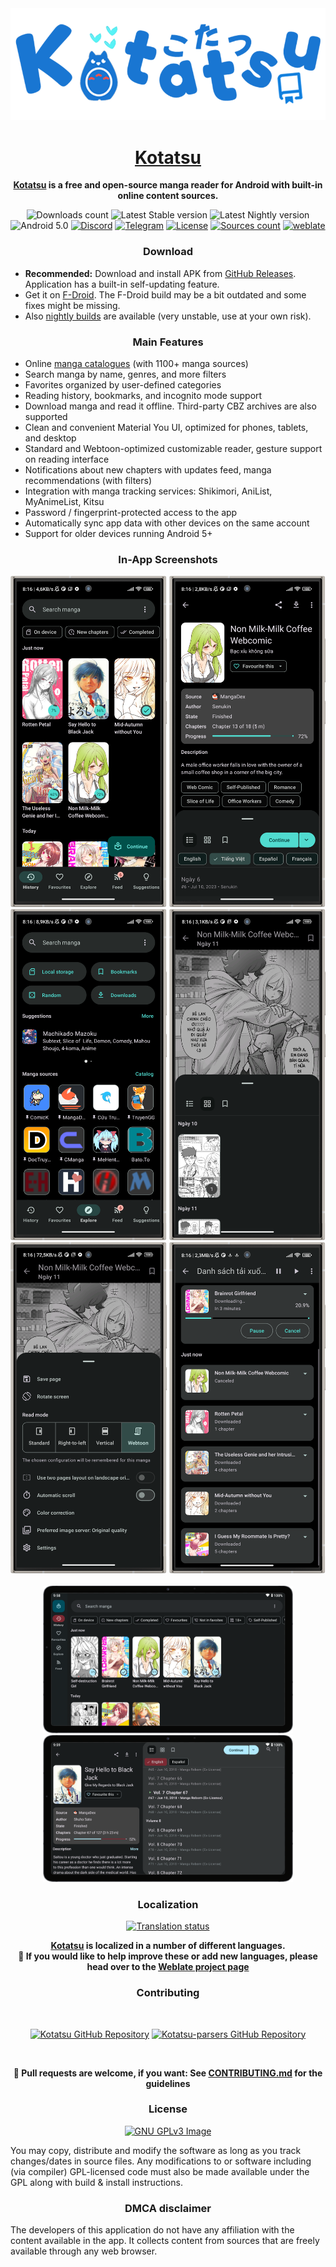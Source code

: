 <div align="center">

<a href="https://kotatsu.app">
    <img src="./.github/assets/vtuber.png" alt="Kotatsu Logo" title="Kotatsu" width="600"/>
</a>

# [Kotatsu](https://kotatsu.app)

**[Kotatsu](https://github.com/KotatsuApp/Kotatsu) is a free and open-source manga reader for Android with built-in online content sources.**

![Downloads count](https://img.shields.io/github/downloads/KotatsuApp/Kotatsu/total?color=1976d2&logo=github) ![Latest Stable version](https://img.shields.io/github/v/release/KotatsuApp/Kotatsu?color=2596be&label=latest) ![Latest Nightly version](https://img.shields.io/github/v/release/KotatsuApp/Kotatsu-nightly?color=9E9E9E&label=) ![Android 5.0](https://img.shields.io/badge/android-5.0+-brightgreen?logo=android) [![Discord](https://img.shields.io/discord/898363402467045416?color=5865f2&label=discord&logo=discord)](https://discord.gg/NNJ5RgVBC5) [![Telegram](https://img.shields.io/badge/chat-telegram-60ACFF?&logo=telegram)](https://t.me/kotatsuapp) [![License](https://img.shields.io/github/license/KotatsuApp/Kotatsu)](https://github.com/KotatsuApp/Kotatsu/blob/devel/LICENSE) [![Sources count](https://img.shields.io/badge/dynamic/yaml?url=https%3A%2F%2Fraw.githubusercontent.com%2FKotatsuApp%2Fkotatsu-parsers%2Frefs%2Fheads%2Fmaster%2F.github%2Fsummary.yaml&query=total&label=manga%20sources&color=%23E9321C)](https://github.com/KotatsuApp/kotatsu-parsers) [![weblate](https://hosted.weblate.org/widgets/kotatsu/-/strings/svg-badge.svg)](https://hosted.weblate.org/engage/kotatsu/)

### Download

<div align="left">

* **Recommended:** Download and install APK from [GitHub Releases](https://github.com/KotatsuApp/Kotatsu/releases/latest). Application has a built-in self-updating feature.
* Get it on [F-Droid](https://f-droid.org/packages/org.koitharu.kotatsu). The F-Droid build may be a bit outdated and some fixes might be missing.
* Also [nightly builds](https://github.com/KotatsuApp/Kotatsu-nightly/releases) are available (very unstable, use at your own risk).

</div>

### Main Features

<div align="left">

* Online [manga catalogues](https://github.com/KotatsuApp/kotatsu-parsers) (with 1100+ manga sources)
* Search manga by name, genres, and more filters
* Favorites organized by user-defined categories
* Reading history, bookmarks, and incognito mode support
* Download manga and read it offline. Third-party CBZ archives are also supported
* Clean and convenient Material You UI, optimized for phones, tablets, and desktop
* Standard and Webtoon-optimized customizable reader, gesture support on reading interface
* Notifications about new chapters with updates feed, manga recommendations (with filters)
* Integration with manga tracking services: Shikimori, AniList, MyAnimeList, Kitsu
* Password / fingerprint-protected access to the app
* Automatically sync app data with other devices on the same account
* Support for older devices running Android 5+

</div>

### In-App Screenshots

<div align="center">
    <img src="./metadata/en-US/images/phoneScreenshots/1.png" alt="Mobile view" width="250"/>
    <img src="./metadata/en-US/images/phoneScreenshots/2.png" alt="Mobile view" width="250"/>
    <img src="./metadata/en-US/images/phoneScreenshots/3.png" alt="Mobile view" width="250"/>
    <img src="./metadata/en-US/images/phoneScreenshots/4.png" alt="Mobile view" width="250"/>
    <img src="./metadata/en-US/images/phoneScreenshots/5.png" alt="Mobile view" width="250"/>
    <img src="./metadata/en-US/images/phoneScreenshots/6.png" alt="Mobile view" width="250"/>
</div>

<br>

<div align="center">
    <img src="./metadata/en-US/images/tenInchScreenshots/1.png" alt="Tablet view" width="400"/>
    <img src="./metadata/en-US/images/tenInchScreenshots/2.png" alt="Tablet view" width="400"/>
</div>

### Localization

<a href="https://hosted.weblate.org/engage/kotatsu/">
<img src="https://hosted.weblate.org/widget/kotatsu/horizontal-auto.png" alt="Translation status" />
</a>

**[Kotatsu](https://github.com/KotatsuApp/Kotatsu) is localized in a number of different languages.**<br>
**📌 If you would like to help improve these or add new languages,
please head over to the [Weblate project page](https://hosted.weblate.org/engage/kotatsu/)**

### Contributing

<br>

[![Kotatsu GitHub Repository](https://github-readme-stats.vercel.app/api/pin/?username=KotatsuApp&repo=Kotatsu&bg_color=0d1117&text_color=1976d2&title_color=1976d2&icon_color=0877d2&border_radius=10&description_lines_count=2&show_owner=true)](https://github.com/KotatsuApp/Kotatsu)
[![Kotatsu-parsers GitHub Repository](https://github-readme-stats.vercel.app/api/pin/?username=KotatsuApp&repo=Kotatsu-parsers&bg_color=0d1117&text_color=1976d2&title_color=1976d2&icon_color=0877d2&border_radius=10&description_lines_count=2&show_owner=true)](https://github.com/KotatsuApp/Kotatsu-parsers)

</br>

**📌 Pull requests are welcome, if you want: See [CONTRIBUTING.md](https://github.com/KotatsuApp/Kotatsu/blob/devel/CONTRIBUTING.md) for the guidelines**

### License

[![GNU GPLv3 Image](https://www.gnu.org/graphics/gplv3-127x51.png)](http://www.gnu.org/licenses/gpl-3.0.en.html)

<div align="left">

You may copy, distribute and modify the software as long as you track changes/dates in source files. Any modifications to or software including (via compiler) GPL-licensed code must also be made available under the GPL along with build & install instructions.

</div>

### DMCA disclaimer

<div align="left">

The developers of this application do not have any affiliation with the content available in the app. It collects content from sources that are freely available through any web browser.

</div>
